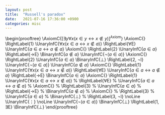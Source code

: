 ```yaml
---
layout: post
title:  "Russell's paradox"
date:   2021-07-16 17:36:00 +0900
categories: misc
---
```

\begin{prooftree}
  \AxiomC{$[\exists y \forall x (x\in y \leftrightarrow x\notin y)]^{\text{Axiom}}$}
    \AxiomC{}
    \RightLabel{1}
    \UnaryInfC{$\forall x (x\in a \leftrightarrow x\notin  a)$}
    \RightLabel{$\forall$E}
    \UnaryInfC{$a\in a\leftrightarrow a\notin a$}
        \AxiomC{}
        \RightLabel{2}
        \UnaryInfC{$a\in a$}
    \RightLabel{$\rightarrow$E}
    \BinaryInfC{$a\notin a$}
    \UnaryInfC{$\lnot(a\in a)$}
        \AxiomC{}
        \RightLabel{2}
        \UnaryInfC{$a\in a$}
    \BinaryInfC{$\bot$}
    \RightLabel{2, $\lnot$I}
    \UnaryInfC{$\lnot (a\in a)$}
    \UnaryInfC{$a\notin a$}
            \AxiomC{}
            \RightLabel{1}
            \UnaryInfC{$\forall x (x\in a \leftrightarrow x\notin  a)$}
            \RightLabel{$\forall$E}
            \UnaryInfC{$a\in a\leftrightarrow a\notin a$}
    \RightLabel{$\rightarrow$E}
    \BinaryInfC{$a\in a$}
                \AxiomC{}
                \RightLabel{1}
                \UnaryInfC{$\forall x (x\in a \leftrightarrow x\notin  a)$}
%                \RightLabel{$\forall$E}
%                \UnaryInfC{$a\in a\leftrightarrow a\notin a$}
%                    \AxiomC{}
%                    \RightLabel{3}
%                    \UnaryInfC{$a\in a$}
%                    \RightLabel{$\rightarrow$E}
%                \BinaryInfC{$a\notin a$}
%                    \AxiomC{}
%                    \RightLabel{3}
%                    \UnaryInfC{$a\in a$}
%                \BinaryInfC{$\bot$}
%                \RightLabel{3, $\lnot$I}
                \noLine
                \UnaryInfC{$\vdots$}
                \noLine
                \UnaryInfC{$\lnot (a\in a)$}
    \BinaryInfC{$\bot$}
  \RightLabel{1, $\exists$E}
  \BinaryInfC{$\bot$}
\end{prooftree}